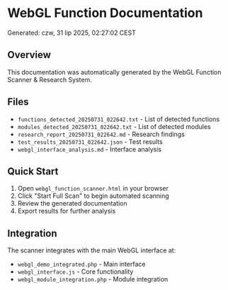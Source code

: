 # WebGL Function Documentation
Generated: czw, 31 lip 2025, 02:27:02 CEST

## Overview
This documentation was automatically generated by the WebGL Function Scanner & Research System.

## Files
- `functions_detected_20250731_022642.txt` - List of detected functions
- `modules_detected_20250731_022642.txt` - List of detected modules
- `research_report_20250731_022642.md` - Research findings
- `test_results_20250731_022642.json` - Test results
- `webgl_interface_analysis.md` - Interface analysis

## Quick Start
1. Open `webgl_function_scanner.html` in your browser
2. Click "Start Full Scan" to begin automated scanning
3. Review the generated documentation
4. Export results for further analysis

## Integration
The scanner integrates with the main WebGL interface at:
- `webgl_demo_integrated.php` - Main interface
- `webgl_interface.js` - Core functionality
- `webgl_module_integration.php` - Module integration
